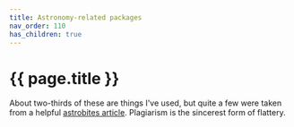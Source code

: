 ```yaml
---
title: Astronomy-related packages
nav_order: 110
has_children: true
---
```


# {{ page.title }}

About two-thirds of these are things I've used, but quite a few were taken from a helpful [astrobites article](https://astrobites.org/guides/guide-to-astrophysical-software/). Plagiarism is the sincerest form of flattery.

